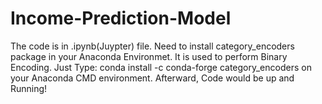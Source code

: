 # Income-Prediction-Model
  
The code is in .ipynb(Juypter) file. Need to install category_encoders package in your Anaconda Environmet. It is used to perform Binary Encoding.
Just Type: conda install -c conda-forge category_encoders 
on your Anaconda CMD environment.
Afterward, Code would be up and Running!
